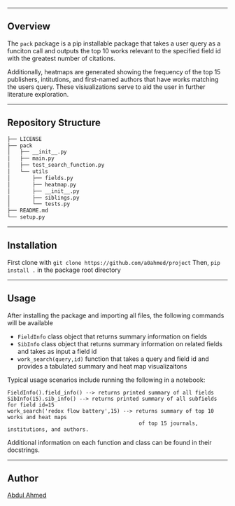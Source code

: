 
---

## Overview

The ``pack`` package is a pip installable package that takes a user query as a funciton call and 
outputs the top 10 works relevant to the specified field id with the greatest number of citations.

Additionally, heatmaps are generated showing the frequency of the top 15 publishers, intitutions,
and first-named authors that have works matching the users query. These visiualizations serve to aid the user 
in further literature exploration.

---

## Repository Structure


```sh
├── LICENSE
├── pack
│   ├── __init__.py
│   ├── main.py
│   ├── test_search_function.py
│   └── utils
│       ├── fields.py
│       ├── heatmap.py
│       ├── __init__.py
│       ├── siblings.py
│       └── tests.py
├── README.md
└── setup.py
```

---

## Installation

First clone with ``git clone https://github.com/a0ahmed/project``
Then, ``pip install .`` in the package root directory

---

## Usage


After installing the package and importing all files, the following commands will be available 

- ``FieldInfo`` class object that returns summary information on fields 
- ``SibInfo`` class object that returns summary information on related fields and takes as input a 
field id
- ``work_search(query,id)`` function that takes a query and field id and provides a tabulated 
summary and heat map visualizaitons

Typical usage scenarios include running the following in a notebook:
    
    FieldInfo().field_info() --> returns printed summary of all fields
    SibInfo(15).sib_info() --> returns printed summary of all subfields for field id=15
    work_search('redox flow battery',15) --> returns summary of top 10 works and heat maps 
                                              of top 15 journals, institutions, and authors.
        
Additional information on each function and class can be found in their docstrings.

---

## Author
[Abdul Ahmed](https://github.com/a0ahmed)
